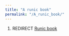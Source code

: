 ```yaml
---
title: "A runic book"
permalink: "/A_runic_book/"
---
```


1.  REDIRECT [Runic book](Runic_book "wikilink")